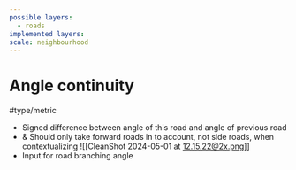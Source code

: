 ```yaml
---
possible layers:
  - roads
implemented layers: 
scale: neighbourhood
---
```

# Angle continuity
#type/metric 

- Signed difference between angle of this road and angle of previous road
- & Should only take forward roads in to account, not side roads, when contextualizing
![[CleanShot 2024-05-01 at 12.15.22@2x.png]]
- Input for road branching angle